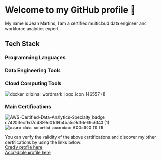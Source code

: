 # Welcome to my GitHub profile 👋

My name is Jean Martins, I am a certified multicloud data engineer and workforce analytics expert.

## Tech Stack

### Programming Languages



### Data Engineering Tools



### Cloud Computing Tools

![docker_original_wordmark_logo_icon_146557 (1)](https://github.com/martins-jean/martins-jean/assets/118685801/43fa4fc6-1116-4af9-b1c1-219ab7fd9f02)


### Main Certifications

![AWS-Certified-Data-Analytics-Specialty_badge c74203ecf6d7c4889d01d8b4ba5c9df6e69c6f43 (1)](https://github.com/martins-jean/martins-jean/assets/118685801/b19d9f5a-1572-4ea3-8261-996bf9c1ae2f)
![azure-data-scientist-associate-600x600 (1) (1)](https://github.com/martins-jean/martins-jean/assets/118685801/7df3e0a8-d490-4ef6-9579-4e9d23e435aa)




You can verify the validity of the above certifications and discover my other certifications by using the links below: <br>
<a href="https://www.credly.com/users/jean-martins.ai">Credly profile here</a> <br>
<a href="https://www.credential.net/profile/2023dataengineer/wallet#gs.4zazkd">Accredible profile here</a>











